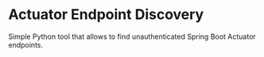 # Actuator Endpoint Discovery
 Simple Python tool that allows to find unauthenticated Spring Boot Actuator endpoints.
